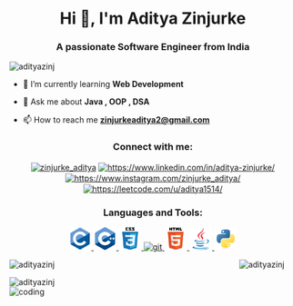 <h1 align="center">Hi 👋, I'm Aditya Zinjurke</h1>
<h3 align="center">A passionate Software Engineer from India</h3>



<p align="left"> <img src="https://komarev.com/ghpvc/?username=adityazinj&label=Profile%20views&color=0e75b6&style=flat" alt="adityazinj" /> </p>

- 🌱 I’m currently learning **Web Development**

- 💬 Ask me about **Java , OOP , DSA**

- 📫 How to reach me **zinjurkeaditya2@gmail.com**

<h3 align="middle">Connect with me:</h3>
<p align="middle">
<a href="https://twitter.com/zinjurke_aditya" target="blank"><img align="center" src="https://raw.githubusercontent.com/rahuldkjain/github-profile-readme-generator/master/src/images/icons/Social/twitter.svg" alt="zinjurke_aditya" height="30" width="40" /></a>
<a href="https://www.linkedin.com/in/aditya-zinjurke/" target="blank"><img align="center" src="https://raw.githubusercontent.com/rahuldkjain/github-profile-readme-generator/master/src/images/icons/Social/linked-in-alt.svg" alt="https://www.linkedin.com/in/aditya-zinjurke/" height="30" width="40" /></a>
<a href="https://www.instagram.com/zinjurke_aditya/" target="blank"><img align="center" src="https://raw.githubusercontent.com/rahuldkjain/github-profile-readme-generator/master/src/images/icons/Social/instagram.svg" alt="https://www.instagram.com/zinjurke_aditya/" height="30" width="40" /></a>
<a href="https://leetcode.com/u/aditya1514/" target="blank"><img align="center" src="https://raw.githubusercontent.com/rahuldkjain/github-profile-readme-generator/master/src/images/icons/Social/leet-code.svg" alt="https://leetcode.com/u/aditya1514/" height="30" width="40" /></a>
</p>

<h3 align="middle">Languages and Tools:</h3>
<p align="middle"> <a href="https://www.cprogramming.com/" target="_blank" rel="noreferrer"> <img src="https://raw.githubusercontent.com/devicons/devicon/master/icons/c/c-original.svg" alt="c" width="40" height="40"/> </a> <a href="https://www.w3schools.com/cpp/" target="_blank" rel="noreferrer"> <img src="https://raw.githubusercontent.com/devicons/devicon/master/icons/cplusplus/cplusplus-original.svg" alt="cplusplus" width="40" height="40"/> </a> <a href="https://www.w3schools.com/css/" target="_blank" rel="noreferrer"> <img src="https://raw.githubusercontent.com/devicons/devicon/master/icons/css3/css3-original-wordmark.svg" alt="css3" width="40" height="40"/> </a> <a href="https://git-scm.com/" target="_blank" rel="noreferrer"> <img src="https://www.vectorlogo.zone/logos/git-scm/git-scm-icon.svg" alt="git" width="40" height="40"/> </a> <a href="https://www.w3.org/html/" target="_blank" rel="noreferrer"> <img src="https://raw.githubusercontent.com/devicons/devicon/master/icons/html5/html5-original-wordmark.svg" alt="html5" width="40" height="40"/> </a> <a href="https://www.java.com" target="_blank" rel="noreferrer"> <img src="https://raw.githubusercontent.com/devicons/devicon/master/icons/java/java-original.svg" alt="java" width="40" height="40"/> </a> <a href="https://www.python.org" target="_blank" rel="noreferrer"> <img src="https://raw.githubusercontent.com/devicons/devicon/master/icons/python/python-original.svg" alt="python" width="40" height="40"/> </a> </p>

<p><img align="left" width = "400" src="https://github-readme-stats.vercel.app/api/top-langs?username=adityazinj&show_icons=true&locale=en&layout=compact" alt="adityazinj" /></p>

<p>&nbsp;<img align="centre" width = "400" height = "160" src="https://github-readme-stats.vercel.app/api?username=adityazinj&show_icons=true&locale=en" alt="adityazinj" /></p>

<p><img align="left" width = "400"  src="https://github-readme-streak-stats.herokuapp.com/?user=adityazinj&" alt="adityazinj" /></p>
<img align = "left" alt = "coding" width = "400" height = "160" src = "https://camo.githubusercontent.com/2366b34bb903c09617990fb5fff4622f3e941349e846ddb7e73df872a9d21233/68747470733a2f2f63646e2e6472696262626c652e636f6d2f75736572732f3733303730332f73637265656e73686f74732f363538313234332f6176656e746f2e676966">
